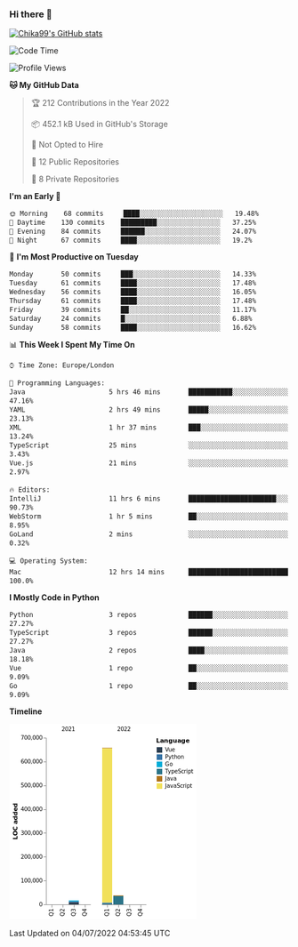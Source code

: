 ### Hi there 👋
[![Chika99's GitHub stats](https://github-readme-stats.vercel.app/api?username=Chika99&count_private=true&show_icons=true)](https://github.com/anuraghazra/github-readme-stats)

<!--START_SECTION:waka-->
![Code Time](http://img.shields.io/badge/Code%20Time-0%20secs-blue)

![Profile Views](http://img.shields.io/badge/Profile%20Views-8-blue)

**🐱 My GitHub Data** 

> 🏆 212 Contributions in the Year 2022
 > 
> 📦 452.1 kB Used in GitHub's Storage 
 > 
> 🚫 Not Opted to Hire
 > 
> 📜 12 Public Repositories 
 > 
> 🔑 8 Private Repositories  
 > 
**I'm an Early 🐤** 

```text
🌞 Morning    68 commits     ████░░░░░░░░░░░░░░░░░░░░░   19.48% 
🌆 Daytime    130 commits    █████████░░░░░░░░░░░░░░░░   37.25% 
🌃 Evening    84 commits     ██████░░░░░░░░░░░░░░░░░░░   24.07% 
🌙 Night      67 commits     ████░░░░░░░░░░░░░░░░░░░░░   19.2%

```
📅 **I'm Most Productive on Tuesday** 

```text
Monday       50 commits     ███░░░░░░░░░░░░░░░░░░░░░░   14.33% 
Tuesday      61 commits     ████░░░░░░░░░░░░░░░░░░░░░   17.48% 
Wednesday    56 commits     ████░░░░░░░░░░░░░░░░░░░░░   16.05% 
Thursday     61 commits     ████░░░░░░░░░░░░░░░░░░░░░   17.48% 
Friday       39 commits     ██░░░░░░░░░░░░░░░░░░░░░░░   11.17% 
Saturday     24 commits     █░░░░░░░░░░░░░░░░░░░░░░░░   6.88% 
Sunday       58 commits     ████░░░░░░░░░░░░░░░░░░░░░   16.62%

```


📊 **This Week I Spent My Time On** 

```text
⌚︎ Time Zone: Europe/London

💬 Programming Languages: 
Java                     5 hrs 46 mins       ███████████░░░░░░░░░░░░░░   47.16% 
YAML                     2 hrs 49 mins       █████░░░░░░░░░░░░░░░░░░░░   23.13% 
XML                      1 hr 37 mins        ███░░░░░░░░░░░░░░░░░░░░░░   13.24% 
TypeScript               25 mins             ░░░░░░░░░░░░░░░░░░░░░░░░░   3.43% 
Vue.js                   21 mins             ░░░░░░░░░░░░░░░░░░░░░░░░░   2.97%

🔥 Editors: 
IntelliJ                 11 hrs 6 mins       ██████████████████████░░░   90.73% 
WebStorm                 1 hr 5 mins         ██░░░░░░░░░░░░░░░░░░░░░░░   8.95% 
GoLand                   2 mins              ░░░░░░░░░░░░░░░░░░░░░░░░░   0.32%

💻 Operating System: 
Mac                      12 hrs 14 mins      █████████████████████████   100.0%

```

**I Mostly Code in Python** 

```text
Python                   3 repos             ██████░░░░░░░░░░░░░░░░░░░   27.27% 
TypeScript               3 repos             ██████░░░░░░░░░░░░░░░░░░░   27.27% 
Java                     2 repos             ████░░░░░░░░░░░░░░░░░░░░░   18.18% 
Vue                      1 repo              ██░░░░░░░░░░░░░░░░░░░░░░░   9.09% 
Go                       1 repo              ██░░░░░░░░░░░░░░░░░░░░░░░   9.09%

```


**Timeline**

![Chart not found](https://raw.githubusercontent.com/Chika99/Chika99/main/charts/bar_graph.png) 


 Last Updated on 04/07/2022 04:53:45 UTC
<!--END_SECTION:waka-->

<!--
**Chika99/Chika99** is a ✨ _special_ ✨ repository because its `README.md` (this file) appears on your GitHub profile.

Here are some ideas to get you started:

- 🔭 I’m currently working on ...
- 🌱 I’m currently learning ...
- 👯 I’m looking to collaborate on ...
- 🤔 I’m looking for help with ...
- 💬 Ask me about ...
- 📫 How to reach me: ...
- 😄 Pronouns: ...
- ⚡ Fun fact: ...
-->
